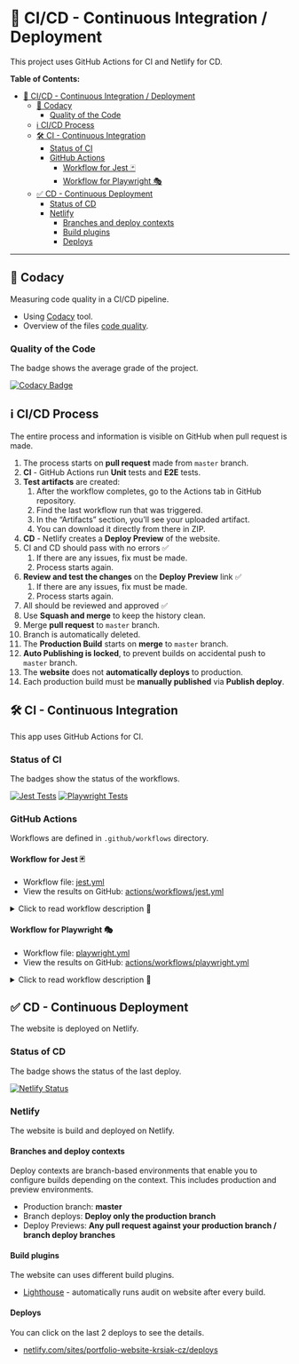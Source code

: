 # 🚀 CI/CD - Continuous Integration / Deployment

This project uses GitHub Actions for CI and Netlify for CD.

**Table of Contents:**

- [🚀 CI/CD - Continuous Integration / Deployment](#-cicd---continuous-integration--deployment)
  - [🤖 Codacy](#-codacy)
    - [Quality of the Code](#quality-of-the-code)
  - [ℹ️ CI/CD Process](#ℹ️-cicd-process)
  - [🛠️ CI - Continuous Integration](#️-ci---continuous-integration)
    - [Status of CI](#status-of-ci)
    - [GitHub Actions](#github-actions)
      - [Workflow for Jest 🃏](#workflow-for-jest-)
      - [Workflow for Playwright 🎭](#workflow-for-playwright-)
  - [✅ CD - Continuous Deployment](#-cd---continuous-deployment)
    - [Status of CD](#status-of-cd)
    - [Netlify](#netlify)
      - [Branches and deploy contexts](#branches-and-deploy-contexts)
      - [Build plugins](#build-plugins)
      - [Deploys](#deploys)

---

## 🤖 Codacy

Measuring code quality in a CI/CD pipeline.

- Using [Codacy](https://www.codacy.com/) tool.
- Overview of the files [code quality](https://app.codacy.com/gh/krsiakdaniel/portfolio-website-krsiak-cz/files).

### Quality of the Code

The badge shows the average grade of the project.

[![Codacy Badge](https://app.codacy.com/project/badge/Grade/eaa72f9b0a7242ae9179b0dfdd58faf5)](https://app.codacy.com/gh/krsiakdaniel/portfolio-website-krsiak-cz/dashboard?utm_source=gh&utm_medium=referral&utm_content=&utm_campaign=Badge_grade)

## ℹ️ CI/CD Process

The entire process and information is visible on GitHub when pull request is made.

1. The process starts on **pull request** made from `master` branch.
2. **CI** - GitHub Actions run **Unit** tests and **E2E** tests.
3. **Test artifacts** are created:
   1. After the workflow completes, go to the Actions tab in GitHub repository.
   2. Find the last workflow run that was triggered.
   3. In the “Artifacts” section, you’ll see your uploaded artifact.
   4. You can download it directly from there in ZIP.
4. **CD** - Netlify creates a **Deploy Preview** of the website.
5. CI and CD should pass with no errors ✅
   1. If there are any issues, fix must be made.
   2. Process starts again.
6. **Review and test the changes** on the **Deploy Preview** link ✅
   1. If there are any issues, fix must be made.
   2. Process starts again.
7. All should be reviewed and approved ✅
8. Use **Squash and merge** to keep the history clean.
9. Merge **pull request** to `master` branch.
10. Branch is automatically deleted.
11. The **Production Build** starts on **merge** to `master` branch.
12. **Auto Publishing is locked**, to prevent builds on accidental push to `master` branch.
13. The **website** does not **automatically deploys** to production.
14. Each production build must be **manually published** via **Publish deploy**.

## 🛠️ CI - Continuous Integration

This app uses GitHub Actions for CI.

### Status of CI

The badges show the status of the workflows.

[![Jest Tests](https://github.com/krsiakdaniel/portfolio-website-krsiak-cz/actions/workflows/jest.yml/badge.svg)](https://github.com/krsiakdaniel/portfolio-website-krsiak-cz/actions/workflows/jest.yml) [![Playwright Tests](https://github.com/krsiakdaniel/portfolio-website-krsiak-cz/actions/workflows/playwright.yml/badge.svg)](https://github.com/krsiakdaniel/portfolio-website-krsiak-cz/actions/workflows/playwright.yml)

### GitHub Actions

Workflows are defined in `.github/workflows` directory.

#### Workflow for Jest 🃏

- Workflow file: [jest.yml](.github/workflows/jest.yml)
- View the results on GitHub: [actions/workflows/jest.yml](https://github.com/krsiakdaniel/portfolio-website-krsiak-cz/actions/workflows/jest.yml)

<details>
<summary>Click to read workflow description 👀</summary>

---

This workflow is triggered in 2 scenarios:

1. When a push is made to the `master` branch.
2. When a pull request is opened against the `master` branch.

The workflow consists of a single job named `build`, which is executed on the latest version of Ubuntu.

The `build` job follows these steps:

1. Checkout the repository using the `actions/checkout@v3` action.
2. Setup Node.js environment using the `actions/setup-node@v3` action with Node.js version 18.
3. It installs the dependencies of your project using `npm ci`. This command is similar to `npm install`, but it's designed to be used in automated environments such as this one.
4. Run JEST tests using `npm test`.
5. Upload the test report as an artifact:
   - Using the `actions/upload-artifact@v3` action.
   - This step is always executed regardless of the success or failure of previous steps.
   - The artifact is named `jest-report`
   - It is located at path `jest-report/`
   - It is retained for 7 days.

</details>

#### Workflow for Playwright 🎭

- Workflow file: [playwright.yml](.github/workflows/playwright.yml)
- View the results on GitHub: [actions/workflows/playwright.yml](https://github.com/krsiakdaniel/portfolio-website-krsiak-cz/actions/workflows/playwright.yml)

<details>
<summary>Click to read workflow description 👀</summary>

---

This workflow is triggered in 2 scenarios:

1. When a push is made to the `master` branch.
2. When a pull request is opened against `master` branch.

The workflow consists of a single job named `test`, which is executed on the latest version of Ubuntu.

The `test` job follows these steps:

1. Checkout the repository using the `actions/checkout@v3` action.
2. Setup Node.js environment using the `actions/setup-node@v3` action with Node.js version 18.
3. It installs the dependencies of your project using `npm ci`. This command is similar to `npm install`, but it's designed to be used in automated environments such as this one.
4. Install Playwright browsers using `npx playwright install --with-deps`.
5. Run Playwright tests using `npx playwright test`.
6. Upload the test report as an artifact:
   - Using the `actions/upload-artifact@v3` action.
   - This step is always executed regardless of the success or failure of previous steps.
   - The artifact is named `playwright-report`
   - It is located at path `playwright-report/`
   - It is retained for 7 days.

</details>

## ✅ CD - Continuous Deployment

The website is deployed on Netlify.

### Status of CD

The badge shows the status of the last deploy.

[![Netlify Status](https://api.netlify.com/api/v1/badges/eb322254-0169-4941-9416-3806b0bd5be6/deploy-status)](https://app.netlify.com/sites/portfolio-website-krsiak-cz/deploys)

### Netlify

The website is build and deployed on Netlify.

#### Branches and deploy contexts

Deploy contexts are branch-based environments that enable you to configure builds depending on the context. This includes production and preview environments.

- Production branch: **master**
- Branch deploys: **Deploy only the production branch**
- Deploy Previews: **Any pull request against your production branch / branch deploy branches**

#### Build plugins

The website can uses different build plugins.

- [Lighthouse](https://developer.chrome.com/docs/lighthouse/overview) - automatically runs audit on website after every build.

#### Deploys

You can click on the last 2 deploys to see the details.

- [netlify.com/sites/portfolio-website-krsiak-cz/deploys](https://app.netlify.com/sites/portfolio-website-krsiak-cz/deploys)
